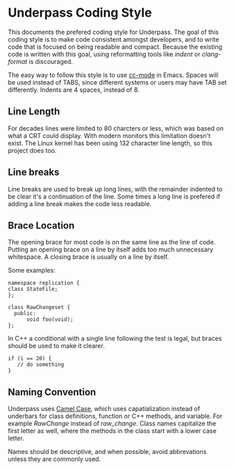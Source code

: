 # Underpass Coding Style

This documents the prefered coding style for Underpass. The goal
of this coding style is to make code consistent amongst developers,
and to write code that is focused on being readable and
compact. Because the existing code is written with this goal, using
reformatting tools like *indent* or *clang-format* is discouraged.

The easy way to follow this style is to use
[cc-mode](https://www.gnu.org/software/emacs/manual/html_mono/ccmode.html)
in Emacs. Spaces will be used instead of TABS, since different systems
or users may have TAB set differently. Indents are 4 spaces, instead
of 8. 

## Line Length

For decades lines were limited to 80 charcters or less, which was
based on what a CRT could display. With modern monitors this
limitation doesn't exist. The Linux kernel has been using 132 character
line length, so this project does too.

## Line breaks

Line breaks are used to break up long lines, with the remainder
indented to be clear it's a continuation of the line. Some times a
long line is prefered if adding a line break makes the code less
readable.

## Brace Location

The opening brace for most code is on the same line as the line of
code. Putting an opening brace on a line by itself adds too much
unnecessary whitespace. A closing brace is usually on a line by
itself.

Some examples:

	namespace replication {
	class StateFile;
	};

	class RawChangeset {
      public:
		  void foo(void);
	};

In C++ a conditional with a single line following the test is legal,
but braces should be used to make it clearer.

    if (i == 20) {
	   // do something
	}

## Naming Convention

Underpass uses [Camel Case](https://en.wikipedia.org/wiki/Camel_case),
which uses capatialization instead of underbars for class definitions,
function or C++ methods, and variable. For example *RawChange* instead
of *raw_change*. Class names capitalize the first letter as well,
where the methods in the class start with a lower case letter.

Names should be descriptive, and when possible, avoid abbrevations
unless they are commonly used.


